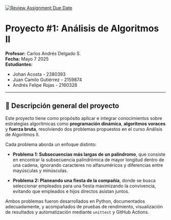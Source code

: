 [![Review Assignment Due Date](https://classroom.github.com/assets/deadline-readme-button-22041afd0340ce965d47ae6ef1cefeee28c7c493a6346c4f15d667ab976d596c.svg)](https://classroom.github.com/a/kKWtV-CB)
# Proyecto #1: Análisis de Algoritmos II
 
**Profesor:** Carlos Andrés Delgado S.  
**Fecha:** Mayo 7 2025  
**Estudiantes:**  
- Johan Acosta  - 2380393  
- Juan Camilo Gutiérrez - 2159874  
- Andrés Felipe Rojas - 2160328

---

## 📘 Descripción general del proyecto

Este proyecto tiene como propósito aplicar e integrar conocimientos sobre estrategias algorítmicas como **programación dinámica**, **algoritmos voraces** y **fuerza bruta**, resolviendo dos problemas propuestos en el curso Análisis de Algoritmos II.

Cada problema aborda un enfoque distinto:

- **Problema 1: Subsecuencias más largas de un palíndromo**, que consiste en encontrar la subsecuencia palindrómica de mayor longitud dentro de una cadena, ignorando caracteres no alfanuméricos y diferencias entre mayúsculas y minúsculas.

- **Problema 2: Planeando una fiesta de la compañía**, donde se busca seleccionar empleados para una fiesta maximizando la convivencia, evitando que empleados e hijos directos asistan juntos.

Ambos problemas fueron desarrollados en Python, documentados adecuadamente, y acompañados de pruebas de rendimiento, visualización de resultados y automatización mediante `unittest` y GitHub Actions.
